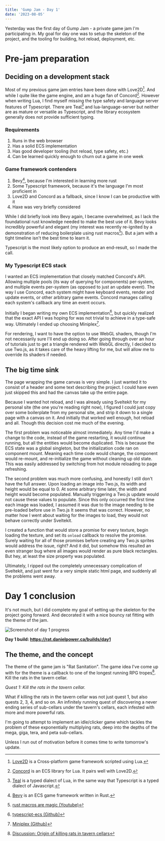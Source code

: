 ```yaml
---
title: 'Gump Jam - Day 1'
date: '2023-08-05'
---
```


Yesterday was the first day of Gump Jam - a private game jam I'm participating
in. My goal for day one was to setup the skeleton of the project, and the
tooling for building, hot reload, deployment, etc.

# Pre-jam preparation

## Deciding on a development stack

Most of my previous game jam entries have been done with Love2D[^1]. And while I
quite like the game engine, and am a huge fan of Concord[^2]. However when
writing Lua, I find myself missing the type safety and language server features
of Typescript. There are Teal[^3] and lua-language-server but neither are as
mature or versatile as Typescript, and the library ecosystem generally does not
provide sufficient typing.

### Requirements

1. Runs in the web browser
2. Has a solid ECS implementation
3. Has good developer tooling (hot reload, type safety, etc.)
4. Can be learned quickly enough to churn out a game in one week

### Game framework contenders

1. Bevy[^4], because I'm interested in learning more rust
2. Some Typescript framework, because it's the language I'm most proficient in
3. Love2D and Concord as a fallback, since I know I can be productive with it
4. Haxe was very briefly considered

While I did briefly look into Bevy again, I became overwhelmed, as I lack the
foundational rust knowledge needed to make
the best use of it. Bevy looks incredibly powerful and elegant (my interest
was recently re-ignited by a demonstration of reducing boilerplate using rust
macros[^5]). But a jam with a tight timeline isn't the best time to learn it.

Typescript is the most likely option to produce an end-result, so I made the call.

### My Typescript ECS stack

I wanted an ECS implementation that closely matched Concord's API.
Allowing multiple pools (its way of querying for components) per-system, and
multiple events per-system (as opposed to just an update event). The way I
use Concord, each system might have keyboard events, render and update events,
or other arbitrary game events. Concord manages calling each system's callback
any time an event occurs.

Initially I began writing my own ECS implementation[^6], but quickly realized
that the exact API I was hoping for was not trivial to achieve in a type-safe
way. Ultimately I ended up choosing Miniplex[^7].

For rendering, I want to have the option to use WebGL shaders, though
I'm not necessarily sure I'll end up doing so. After going through over an hour
of tutorials just to get a triangle rendered with WebGL directly, I decided to
use Two.js, as it takes care of the heavy lifting for me, but will allow me
to override its shaders if needed.

## The big time sink

The page wrapping the game canvas is very simple. I just wanted it to consist of
a header and some text describing the project. I could have even just skipped
this and had the canvas take up the entire page.

Because I wanted hot reload, and I was already using Sveltekit for my personal
site (the one you're reading right now), I figured I could just copy over some
boilerplate from my personal site, and strip it down to a single page with a
canvas on it. And initially that worked well enough, hot reload and all. Though
this decision cost me much of the evening.

The first problem was noticeable almost immediately. Any time I'd make a change
to the code, instead of the game restarting, it would continue running, but all
the entities would become duplicated. This is because the ECS state was a global singleton,
but the initialization code ran on component mount. Meaning each time code would
change, the component would re-mount, and re-initialize the game without
cleaning up old state. This was easily addressed by
switching from hot module reloading to page refreshing.

The second problem was much more confusing, and honestly I still don't have the
full answer. Upon loading an image into Two.js, its width and
height would be equal to 0. At some arbitrary time later, the width and height
would become populated. Manually triggering a Two.js update
would not cause these values to populate. Since this only occurred the first
time each image was loaded, I assumed it was due to the image needing to be
pre-loaded before use in Two.js It seems that was correct. However, no matter how
I went about waiting for the images to load, they would not behave correctly
under Sveltekit.

I created a function that would store a promise for every texture, begin
loading the texture, and set its `onload` callback to resolve the promise.
Surely waiting for all of those promises before creating any Two.js sprites
would address the issue, right? And it did, but somehow this resulted an even stranger
bug where all images would render as pure black rectangles. But hey, at least
the size property was populated.

Ultimately, I ripped out the completely unnecessary complication of Sveltekit,
and just went for a very simple static html page, and suddenly all the problems
went away.

# Day 1 conclusion

It's not much, but I did complete my goal of setting up the skeleton for the
project going forward. And decorated it with a nice bouncy rat fitting with the
theme of the jam.

![Screenshot of day 1 progress](/rat-day1.png)

**Day 1 build: https://rat.danielpower.ca/builds/day1**

## The theme, and the concept

The theme of the game jam is "Rat Sanitation". The game idea I've come up with
for the theme is a callback to one of the longest running RPG tropes[^8]. Kill
the rats in the tavern cellar.

_Quest 1: Kill the rats in the tavern cellar._

What if killing the rats in the tavern cellar was not just quest 1, but also
quests 2, 3, 4, and so on. An infinitely running quest of discovering a never
ending series of sub-cellars under the tavern's cellars, each infested with more
and more powerful rats.

I'm going to attempt to implement an idle/clicker game which tackles the problem
of these exponentially multiplying rats, deep into the depths of the mega, giga,
tera, and peta sub-cellars.

Unless I run out of motivation before it comes time to write tomorrow's update.

[^1]: [Love2D](https://www.love2d.org) is a Cross-platform game framework scripted using Lua.
[^2]:
    [Concord](https://github.com/Keyslam-Group/Concord) is an ECS library for
    Lua. It pairs well with Love2D.

[^3]:
    [Teal](https://github.com/teal-language/tl) is a typed dialect of Lua, in
    the same way that Typescript is a typed dialect of Javascript.

[^4]: [Bevy](https://bevyengine.org/) is an ECS game framework written in Rust.
[^5]: [rust macros are magic (Youtube)](https://www.youtube.com/watch?v=ModFC1bhobA)
[^6]: [typescript-ecs (Github)](https://github.com/DanielPower/typescript-ecs)
[^7]: [Miniplex (Github)](https://github.com/hmans/miniplex)
[^8]:
    [Discussion: Origin of killing rats in tavern
    cellars](https://dungeonfantastic.blogspot.com/2015/12/where-did-rats-in-basement-thing-come.html)
